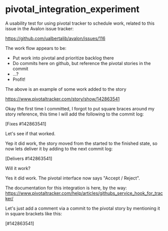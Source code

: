 # pivotal_integration_experiment
A usability test for using pivotal tracker to schedule work, related to this issue in the Avalon issue tracker:

https://github.com/ualbertalib/avalon/issues/116

The work flow appears to be:
* Put work into pivotal and prioritize backlog there
* Do commits here on github, but reference the pivotal stories in the commit
* ...?
* Profit!

The above is an example of some work added to the story

https://www.pivotaltracker.com/story/show/142863541

Okay the first time I committed, I forgot to put square braces around my story reference, this time I will add the following to the commit log:

[Fixes #142863541]

Let's see if that worked.

Yep it did work, the story moved from the started to the finished state, so now lets deliver it by adding to the next commit log:

[Delivers #142863541]

Will it work?

Yes it did work. The pivotal interface now says "Accept / Reject".

The documentation for this integration is here, by the way: https://www.pivotaltracker.com/help/articles/githubs_service_hook_for_tracker/

Let's just add a comment via a commit to the pivotal story by mentioning it in square brackets like this:

[#142863541]
